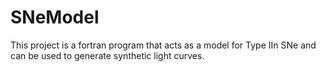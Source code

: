 # SNeModel
This project is a fortran program that acts as a model for Type IIn SNe and can be used to generate synthetic light curves.
